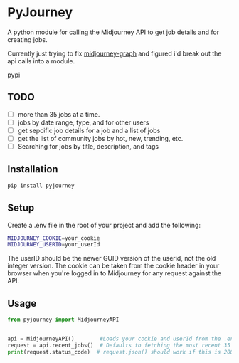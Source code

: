 # PyJourney

A python module for calling the Midjourney API to get job details and for creating jobs.

Currently just trying to fix [midjourney-graph](https://github.com/agentd00nut/midjourney-graph) and figured i'd break out the api calls into a module.

[pypi](https://pypi.org/project/pyjourney/)

## TODO

- [ ] more than 35 jobs at a time.
- [ ] jobs by date range, type, and for other users
- [ ] get sepcific job details for a job and a list of jobs
- [ ] get the list of community jobs by hot, new, trending, etc.
- [ ] Searching for jobs by title, description, and tags

## Installation

```bash
pip install pyjourney
```

## Setup

Create a .env file in the root of your project and add the following:

```bash
MIDJOURNEY_COOKIE=your_cookie
MIDJOURNEY_USERID=your_userId
```

The userID should be the newer GUID version of the userid, not the old integer version.
The cookie can be taken from the cookie header in your browser when you're logged in to Midjourney for any request against the API.

## Usage

```python
from pyjourney import MidjourneyAPI


api = MidjourneyAPI()        #Loads your cookie and userId from the .env file  (required for now.)
request = api.recent_jobs()  # Defaults to fetching the most recent 35 jobs you've done.
print(request.status_code)  # request.json() should work if this is 200 :)
```
